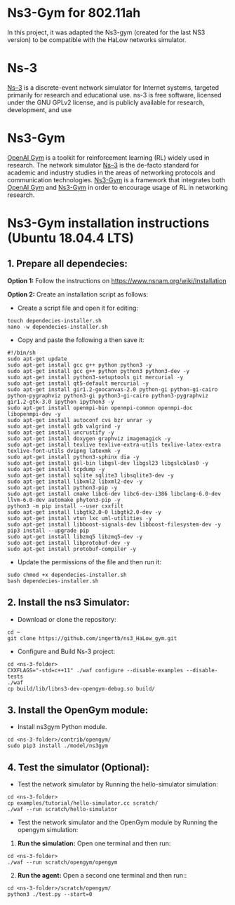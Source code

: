 # Ns3-Gym for 802.11ah
In this project, it was adapted the Ns3-gym (created for the last NS3 version) to be compatible with the HaLow networks simulator.  

# Ns-3
[Ns–3](https://www.nsnam.org/) is a discrete-event network simulator for Internet systems, targeted primarily for research and educational use. ns-3 is free software, licensed under the GNU GPLv2 license, and is publicly available for research, development, and use
# Ns3-Gym
[OpenAI Gym](https://gym.openai.com/) is a toolkit for reinforcement learning (RL) widely used in research. The network simulator [Ns–3](https://www.nsnam.org/) is the de-facto standard for academic and industry studies in the areas of networking protocols and communication technologies. [Ns3-Gym](https://apps.nsnam.org/app/ns3-gym/) is a framework that integrates both [OpenAI Gym](https://gym.openai.com/) and [Ns3-Gym](https://apps.nsnam.org/app/ns3-gym/) in order to encourage usage of RL in networking research.

# Ns3-Gym installation instructions (Ubuntu 18.04.4 LTS)
## 1. Prepare all dependecies:

**Option 1:** Follow the instructions on https://www.nsnam.org/wiki/Installation 

**Option 2:** Create an installation script as follows:
* Create a script file and open it for editing:
```
touch dependecies-installer.sh
nano -w dependecies-installer.sh
```
* Copy and paste the following a then save it:
```
#!/bin/sh
sudo apt-get update
sudo apt-get install gcc g++ python python3 -y
sudo apt-get install gcc g++ python python3 python3-dev -y
sudo apt-get install python3-setuptools git mercurial -y
sudo apt-get install qt5-default mercurial -y
sudo apt-get install gir1.2-goocanvas-2.0 python-gi python-gi-cairo python-pygraphviz python3-gi python3-gi-cairo python3-pygraphviz gir1.2-gtk-3.0 ipython ipython3 -y
sudo apt-get install openmpi-bin openmpi-common openmpi-doc libopenmpi-dev -y
sudo apt-get install autoconf cvs bzr unrar -y
sudo apt-get install gdb valgrind -y
sudo apt-get install uncrustify -y
sudo apt-get install doxygen graphviz imagemagick -y
sudo apt-get install texlive texlive-extra-utils texlive-latex-extra texlive-font-utils dvipng latexmk -y
sudo apt-get install python3-sphinx dia -y
sudo apt-get install gsl-bin libgsl-dev libgsl23 libgslcblas0 -y
sudo apt-get install tcpdump -y
sudo apt-get install sqlite sqlite3 libsqlite3-dev -y
sudo apt-get install libxml2 libxml2-dev -y
sudo apt-get install python3-pip -y
sudo apt-get install cmake libc6-dev libc6-dev-i386 libclang-6.0-dev llvm-6.0-dev automake phyton3-pip -y
python3 -m pip install --user cxxfilt
sudo apt-get install libgtk2.0-0 libgtk2.0-dev -y
sudo apt-get install vtun lxc uml-utilities -y
sudo apt-get install libboost-signals-dev libboost-filesystem-dev -y
pip3 install --upgrade pip
sudo apt-get install libzmq5 libzmq5-dev -y
sudo apt-get install libprotobuf-dev -y
sudo apt-get install protobuf-compiler -y
```
* Update the permissions of the file and then run it:
```
sudo chmod +x dependecies-installer.sh
bash dependecies-installer.sh
```
## 2. Install the ns3 Simulator:
* Download or clone the repository:
```
cd ~
git clone https://github.com/ingertb/ns3_HaLow_gym.git
```
* Configure and Build Ns-3 project:
```
cd <ns-3-folder>
CXXFLAGS="-std=c++11" ./waf configure --disable-examples --disable-tests
./waf
cp build/lib/libns3-dev-opengym-debug.so build/
```
## 3. Install the OpenGym module:
* Install ns3gym Python module.
```
cd <ns-3-folder>/contrib/opengym/
sudo pip3 install ./model/ns3gym
```
## 4. Test the simulator (Optional):

* Test the network simulator by  Running the hello-simulator simulation:
```
cd <ns-3-folder>
cp examples/tutorial/hello-simulator.cc scratch/
./waf --run scratch/hello-simulator
```
* Test the network simulator and the OpenGym module by  Running the opengym simulation:
1. **Run the simulation:** Open one terminal and then run:
```
cd <ns-3-folder>
./waf --run scratch/opengym/opengym
```
2. **Run the agent:** Open a second one terminal and then run::
```
cd <ns-3-folder>/scratch/opengym/
python3 ./test.py --start=0
```
